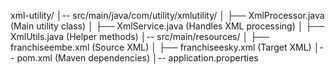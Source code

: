 xml-utility/
│-- src/main/java/com/utility/xmlutility/
│   ├── XmlProcessor.java  (Main utility class)
│   ├── XmlService.java    (Handles XML processing)
│   ├── XmlUtils.java      (Helper methods)
│-- src/main/resources/
│   ├── franchiseembe.xml  (Source XML)
│   ├── franchiseesky.xml  (Target XML)
│-- pom.xml  (Maven dependencies)
│-- application.properties
